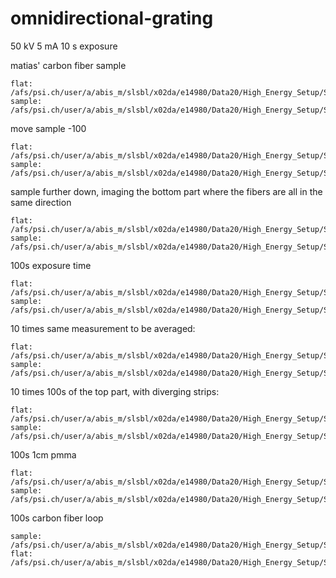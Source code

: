 # omnidirectional-grating

50 kV
5 mA
10 s exposure

matias' carbon fiber sample

```
flat: /afs/psi.ch/user/a/abis_m/slsbl/x02da/e14980/Data20/High_Energy_Setup/SENTIS_DATA/2017_10_04/171004.133340983038.h5
sample: /afs/psi.ch/user/a/abis_m/slsbl/x02da/e14980/Data20/High_Energy_Setup/SENTIS_DATA/2017_10_04/171004.133239898625.h5
```

move sample -100

```
flat: /afs/psi.ch/user/a/abis_m/slsbl/x02da/e14980/Data20/High_Energy_Setup/SENTIS_DATA/2017_10_04/171004.134138776819.h5
sample: /afs/psi.ch/user/a/abis_m/slsbl/x02da/e14980/Data20/High_Energy_Setup/SENTIS_DATA/2017_10_04/171004.134002244481.h5
```

sample further down, imaging the bottom part where the fibers are all in the same direction

```
flat: /afs/psi.ch/user/a/abis_m/slsbl/x02da/e14980/Data20/High_Energy_Setup/SENTIS_DATA/2017_10_04/171004.142957019169.h5
sample: /afs/psi.ch/user/a/abis_m/slsbl/x02da/e14980/Data20/High_Energy_Setup/SENTIS_DATA/2017_10_04/171004.142919050990.h5
```

100s exposure time

```
flat: /afs/psi.ch/user/a/abis_m/slsbl/x02da/e14980/Data20/High_Energy_Setup/SENTIS_DATA/2017_10_04/171004.144941111316.h5
sample: /afs/psi.ch/user/a/abis_m/slsbl/x02da/e14980/Data20/High_Energy_Setup/SENTIS_DATA/2017_10_04/171004.144732980252.h5
```

10 times same measurement to be averaged:
```
flat: /afs/psi.ch/user/a/abis_m/slsbl/x02da/e14980/Data20/High_Energy_Setup/SENTIS_DATA/2017_10_04/171004.154218675932.h5
sample: /afs/psi.ch/user/a/abis_m/slsbl/x02da/e14980/Data20/High_Energy_Setup/SENTIS_DATA/2017_10_04/171004.152301551924.h5
```

10 times 100s of the top part, with diverging strips:
```
flat: /afs/psi.ch/user/a/abis_m/slsbl/x02da/e14980/Data20/High_Energy_Setup/SENTIS_DATA/2017_10_04/171004.162222291178.h5
sample: /afs/psi.ch/user/a/abis_m/slsbl/x02da/e14980/Data20/High_Energy_Setup/SENTIS_DATA/2017_10_04/171004.160305349361.h5
```

100s 1cm pmma
```
flat: /afs/psi.ch/user/a/abis_m/slsbl/x02da/e14980/Data20/High_Energy_Setup/SENTIS_DATA/2017_10_04/171004.165316463964.h5
sample: /afs/psi.ch/user/a/abis_m/slsbl/x02da/e14980/Data20/High_Energy_Setup/SENTIS_DATA/2017_10_04/171004.165108486965.h5
```

100s carbon fiber loop
```
sample: /afs/psi.ch/user/a/abis_m/slsbl/x02da/e14980/Data20/High_Energy_Setup/SENTIS_DATA/2017_10_04/171004.172655893823.h5
flat: /afs/psi.ch/user/a/abis_m/slsbl/x02da/e14980/Data20/High_Energy_Setup/SENTIS_DATA/2017_10_04/171004.172903873453.h5
```
